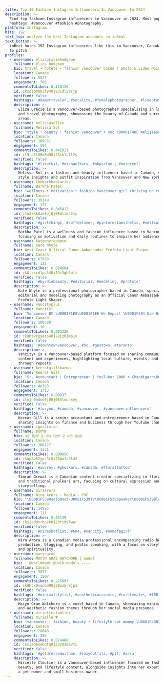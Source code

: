 ```yaml
---
title: Top 10 Fashion Instagram Influencers In Vancouver In 2024
description: >-
  Find top fashion Instagram influencers in Vancouver in 2024. Most popular
  hashtags: #vancouver #fashion #photography.
platform: Instagram
hits: 192
text_top: Analyze the best Instagram accounts on inBeat.
text_bottom: >-
  inBeat holds 192 Instagram influencers like this in Vancouver, Canada for you
  to pitch.
profiles:
  - username: elizagraciehodgson
    fullname: eliza hodgson
    bio: travel • hotels • fashion vancouver based | photo & video @pinkpalmmedia
    location: Canada
    followers: 5527
    engagement: 786
    commentsToLikes: 0.110126
    id: ckzosommbif940j231dlyrsjp
    verified: false
    hashtags: '#dametraveler, #socality, #femalephotographer, #livebravely'
    description: >-
      Eliza Gracie is a Vancouver-based photographer specializing in landscape
      and travel photography, showcasing the beauty of Canada and surrounding
      areas.
  - username: melissasollee
    fullname: Melissa Sol
    bio: "style • beauty • fashion vancouver • nyc \U0001F48C melissasol.contact@gmail.com youtube, outfit links ↓"
    location: Canada
    followers: 109261
    engagement: 594
    commentsToLikes: 0.442021
    id: cl9ra3f86m5w90i23ck1cfl2y
    verified: false
    hashtags: '#liketkit, #michaelkors, #mkpartner, #ootdreel'
    description: >-
      Melissa Sol is a fashion and beauty influencer based in Canada, sharing
      style insights and outfit inspiration from Vancouver and New York City.
  - username: thebarkhadiaries
    fullname: Barkha Patel
    bio: "wellness • motivation • fashion Vancouver girl thriving on routines\U0001F9F8 rn entire personality revolves around \U0001FA77ིྀ PR/collabs : barkha.npatel@gmail.com"
    location: Canada
    followers: 39149
    engagement: 177
    commentsToLikes: 0.045412
    id: clo3xkk8am8pj0j08dlims2my
    verified: false
    hashtags: '#girlthings, #coffeelover, #pinterestaesthetic, #selfcarethreads'
    description: >-
      Barkha Patel is a wellness and fashion influencer based in Vancouver,
      focusing on motivation and daily routines to inspire her audience.
  - username: katewhytephoto
    fullname: Kate Whyte
    bio: West Coast Official Canon Ambassador Profoto Light Shaper
    location: Canada
    followers: 67588
    engagement: 122
    commentsToLikes: 0.024604
    id: ck0tzccd1ps540i19z3gh3olz
    verified: false
    hashtags: '#byrdiebeauty, #editorial, #modeling, #profoto'
    description: >-
      Kate Whyte is a professional photographer based in Canada, specializing in
      editorial and modeling photography as an Official Canon Ambassador and
      Profoto Light Shaper.
  - username: vancityplus
    fullname: Vancity+
    bio: "Vancouver BC \U0001F1E8\U0001F1E6 We Repost \U0001F504 Use Hashtag #vancityplus to get your content reposted with us"
    location: Canada
    followers: 100380
    engagement: 16
    commentsToLikes: 0.003226
    id: ck9havcgyeap40j78izhimp1v
    verified: false
    hashtags: '#downtownvancouver, #bc, #gastown, #toronto'
    description: >-
      Vancity+ is a Vancouver-based platform focused on sharing community
      content and experiences, highlighting local culture, events, and city life
      through reposts.
  - username: keeratgillsharma
    fullname: Keerat Gill
    bio: "Sr. Accountant | Entrepreneur | YouTuber 100K + Chandigarh\U0001F1EE\U0001F1F3|Vancouver \U0001F1E8\U0001F1E6 For Collaboration- keeratgillsharma@gmail.com Managed by @marketinghook21"
    location: Canada
    followers: 48393
    engagement: 1713
    commentsToLikes: 0.00837
    id: clnjn0nduo6j00j08hluunxey
    verified: false
    hashtags: '#foryou, #canada, #vancouver, #vancouverinfluencers'
    description: >-
      Keerat Gill is a senior accountant and entrepreneur based in Canada,
      sharing insights on finance and business through her YouTube channel.
  - username: igursimran
    fullname: ਗਰੇਵਾਲ
    bio: ਕਦੇ ਦਿਲਾਂ ਨੂੰ ਰਾਹ ਦਿਲਾਂ ਦੇ ਨਈ ਭੁੱਲਦੇ
    location: Canada
    followers: 106127
    engagement: 1331
    commentsToLikes: 0.008056
    id: ckap8p52ypc3r0i78gw1c5l42
    verified: false
    hashtags: '#surrey, #phulkari, #canada, #floraltattoo'
    description: >-
      Simran Grewal is a Canadian content creator specializing in floral tattoos
      and traditional phulkari art, focusing on cultural expression and personal
      storytelling.
  - username: niraarora
    fullname: Nira Arora - Media - POC
    bio: "\U0001F539RadioHost\U0001F539TV\U0001F539Speaker\U0001F539Blogger\U0001F539Producer \U0001F539Storyteller\U0001F539TEDxModerator\U0001F539Content Creator\U0001F539Mom of 3\U0001F539Wifey\U0001F539Dreamer\U0001F539Spirituality Seeker\U0001F539Grateful #NirasHotList"
    location: Canada
    followers: 14996
    engagement: 111
    commentsToLikes: 0.04149
    id: cksiaddvrbq2k0j23tt99fwur
    verified: false
    hashtags: '#nirashotlist, #604, #vancity, #momofagirl'
    description: >-
      Nira Arora is a Canadian media professional encompassing radio hosting, TV
      production, blogging, and public speaking, with a focus on storytelling
      and spirituality.
  - username: macyngrae
    fullname: MACYN GRAE WATCHORN | model
    bio: ♡ @worldmgmt @unik.models ₓₒₓₒ
    location: Canada
    followers: 3877
    engagement: 1507
    commentsToLikes: 0.225697
    id: ck9hcx0vonbd90j78wz5r8jp1
    verified: false
    hashtags: '#minimalstylist, #aestheticaccounts, #corefemales, #100flavouruk'
    description: >-
      Macyn Grae Watchorn is a model based in Canada, showcasing minimalistic
      and aesthetic fashion themes through her social media presence.
  - username: miriellecloutier
    fullname: mirielle ♥
    bio: "vancouver | fashion, beauty + lifestyle cat mommy \U0001F408\U0001F408‍⬛ ✉️ miriellecloutier32@gmail.com my small business \U0001F90D @angelsonly"
    location: Canada
    followers: 28648
    engagement: 395
    commentsToLikes: 0.074468
    id: cksiadeoebqtq0j23y83m8vtx
    verified: false
    hashtags: '#getdressedwithme, #cozyoutfits, #plt, #zara'
    description: >-
      Mirielle Cloutier is a Vancouver-based influencer focused on fashion,
      beauty, and lifestyle content, alongside insights into her experiences as
      a pet owner and small business owner.
---
```


